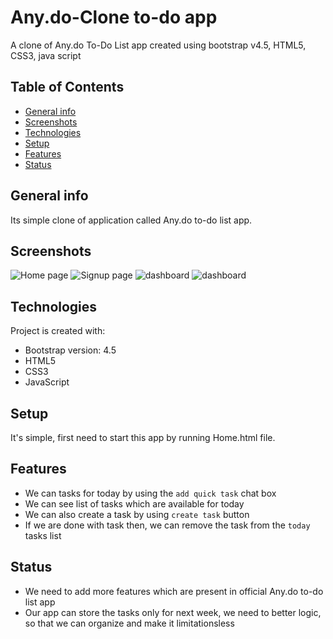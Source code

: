 # Any.do-Clone to-do app
A clone of Any.do To-Do List app created using bootstrap v4.5, HTML5, CSS3, java script 

## Table of Contents
* [General info](#general-info)
* [Screenshots](#screenshots)
* [Technologies](#technologies)
* [Setup](#setup)
* [Features](#features)
* [Status](#status)


## General info
Its simple clone of application called Any.do to-do list app.

## Screenshots
![Home page]()
![Signup page]()
![dashboard]()
![dashboard]()


## Technologies
Project is created with:
* Bootstrap version: 4.5
* HTML5
* CSS3
* JavaScript

## Setup
It's simple, first need to start this app by running Home.html file.

## Features
* We can tasks for today by using the `add quick task` chat box
* We can see list of tasks which are available for today
* We can also create a task by using `create task` button 
* If we are done with task then, we can remove the task from the `today` tasks list

## Status
* We need to add more features which are present in official Any.do to-do list app
* Our app can store the tasks only for next week, we need to better logic, so that we can organize and make it limitationsless

